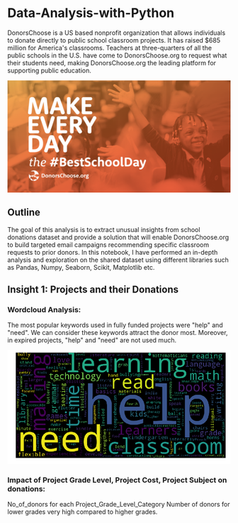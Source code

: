# Data-Analysis-with-Python
DonorsChoose is a US based nonprofit organization that allows individuals to donate directly to public school classroom projects. It has raised $685 million for America's classrooms. Teachers at three-quarters of all the public schools in the U.S. have come to DonorsChoose.org to request what their students need, making DonorsChoose.org the leading platform for supporting public education.

![](Images/DonorsChoose.png)

## Outline
The goal of this analysis is to extract unusual insights from school donations dataset and provide a solution that will enable DonorsChoose.org to build targeted email campaigns recommending specific classroom requests to prior donors. In this notebook, I have performed an in-depth analysis and exploration on the shared dataset using different libraries such as Pandas, Numpy, Seaborn, Scikit, Matplotlib etc.


## Insight 1: Projects and their Donations
### Wordcloud Analysis:
The most popular keywords used in fully funded projects were "help" and "need". We can consider these keywords attract the donor most. Moreover, in expired projects, "help" and "need" are not used much.

![](Images/Wordcloud.png)

### Impact of Project Grade Level, Project Cost, Project Subject  on donations:
No_of_donors for each Project_Grade_Level_Category
Number of donors for lower grades very high compared to higher grades.
